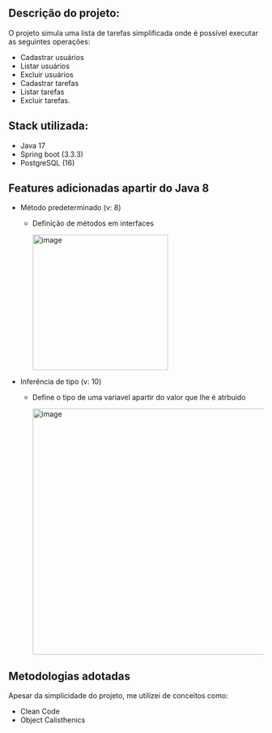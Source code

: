 ## Descrição do projeto:

O projeto simula uma lista de tarefas simplificada onde é possível executar as seguintes operações:

* Cadastrar usuários
* Listar usuários
* Excluir usuários
* Cadastrar tarefas
* Listar tarefas
* Excluir tarefas.

## Stack utilizada:
* Java 17
* Spring boot (3.3.3)
* PostgreSQL (16)

## Features adicionadas apartir do Java 8

* Método predeterminado (v: 8)
  * Definição de métodos em interfaces
 
    <img width="267" alt="image" src="https://github.com/user-attachments/assets/09fed604-e8ad-4e17-81ba-8870c9ffcac8">

* Inferência de tipo (v: 10)
  * Define o tipo de uma variavel apartir do valor que lhe é atrbuido

    <img width="485" alt="image" src="https://github.com/user-attachments/assets/cf5bc26c-2e13-46fb-9240-7a3a3f8ce424">
 
## Metodologias adotadas

Apesar da simplicidade do projeto, me utilizei de conceitos como:

* Clean Code
* Object Calisthenics



